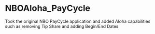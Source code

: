 # NBOAloha_PayCycle
Took the original NBO PayCycle application and added Aloha capabilities such as removing Tip Share and adding Begin/End Dates
